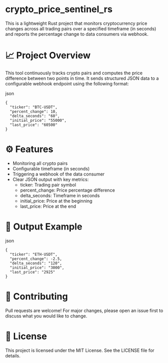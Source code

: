 # crypto_price_sentinel_rs 
This is a lightweight Rust project that monitors cryptocurrency price changes across all trading pairs over a specified timeframe (in seconds) and reports the percentage change to data consumers via webhook.

# 📈 Project Overview
This tool continuously tracks crypto pairs and computes the price difference between two points in time. It sends structured JSON data to a configurable webhook endpoint using the following format:

json
```
{
  "ticker": "BTC-USDT",
  "percent_change": 10,
  "delta_seconds": "60",
  "initial_price": "55000",
  "last_price": "60500"
}
```
# ⚙️ Features
* Monitoring all crypto pairs
* Configurable timeframe (in seconds)
* Triggering a webhook of the data consumer
* Clear JSON output with key metrics:
  - ticker: Trading pair symbol
  - percent_change: Price percentage difference
  - delta_seconds: Timeframe in seconds
  - initial_price: Price at the beginning
  - last_price: Price at the end

# 📄 Output Example
json
```
{
  "ticker": "ETH-USDT",
  "percent_change": -2.5,
  "delta_seconds": "120",
  "initial_price": "3000",
  "last_price": "2925"
}
```
# 🤝 Contributing
Pull requests are welcome!
For major changes, please open an issue first to discuss what you would like to change.

# 📝 License
This project is licensed under the MIT License. See the LICENSE file for details.
